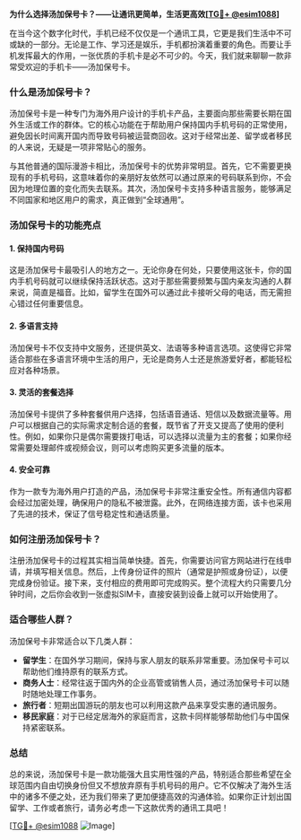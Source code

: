 **为什么选择汤加保号卡？——让通讯更简单，生活更高效[[TG💪+ @esim1088](https://t.me/s/esim1088)]**

在当今这个数字化时代，手机已经不仅仅是一个通讯工具，它更是我们生活中不可或缺的一部分。无论是工作、学习还是娱乐，手机都扮演着重要的角色。而要让手机发挥最大的作用，一张优质的手机卡是必不可少的。今天，我们就来聊聊一款非常受欢迎的手机卡——汤加保号卡。

### **什么是汤加保号卡？**

汤加保号卡是一种专门为海外用户设计的手机卡产品，主要面向那些需要长期在国外生活或工作的群体。它的核心功能在于帮助用户保持国内手机号码的正常使用，避免因长时间离开国内而导致号码被运营商回收。这对于经常出差、留学或者移民的人来说，无疑是一项非常贴心的服务。

与其他普通的国际漫游卡相比，汤加保号卡的优势非常明显。首先，它不需要更换现有的手机号码，这意味着你的亲朋好友依然可以通过原来的号码联系到你，不会因为地理位置的变化而失去联系。其次，汤加保号卡支持多种语言服务，能够满足不同国家和地区用户的需求，真正做到“全球通用”。

### **汤加保号卡的功能亮点**

#### **1. 保持国内号码**
这是汤加保号卡最吸引人的地方之一。无论你身在何处，只要使用这张卡，你的国内手机号码就可以继续保持活跃状态。这对于那些需要频繁与国内亲友沟通的人群来说，简直是福音。比如，留学生在国外可以通过此卡接听父母的电话，而无需担心错过任何重要信息。

#### **2. 多语言支持**
汤加保号卡不仅支持中文服务，还提供英文、法语等多种语言选项。这使得它非常适合那些在多语言环境中生活的用户，无论是商务人士还是旅游爱好者，都能轻松应对各种场景。

#### **3. 灵活的套餐选择**
汤加保号卡提供了多种套餐供用户选择，包括语音通话、短信以及数据流量等。用户可以根据自己的实际需求定制合适的套餐，既节省了开支又提高了使用的便利性。例如，如果你只是偶尔需要拨打电话，可以选择以流量为主的套餐；如果你经常需要处理邮件或视频会议，则可以考虑购买更多流量的版本。

#### **4. 安全可靠**
作为一款专为海外用户打造的产品，汤加保号卡非常注重安全性。所有通信内容都会经过加密处理，确保用户的隐私不被泄露。此外，在网络连接方面，该卡也采用了先进的技术，保证了信号稳定性和通话质量。

### **如何注册汤加保号卡？**

注册汤加保号卡的过程其实相当简单快捷。首先，你需要访问官方网站进行在线申请，并填写相关信息。然后，上传身份证件的照片（通常是护照或身份证），以便完成身份验证。接下来，支付相应的费用即可完成购买。整个流程大约只需要几分钟时间，之后你会收到一张虚拟SIM卡，直接安装到设备上就可以开始使用了。

### **适合哪些人群？**

汤加保号卡非常适合以下几类人群：

- **留学生**：在国外学习期间，保持与家人朋友的联系非常重要。汤加保号卡可以帮助他们维持原有的联系方式。
- **商务人士**：经常往返于国内外的企业高管或销售人员，通过汤加保号卡可以随时随地处理工作事务。
- **旅行者**：短期出国游玩的朋友也可以利用这款产品来享受实惠的通讯服务。
- **移民家庭**：对于已经定居海外的家庭而言，这款卡同样能够帮助他们与中国保持紧密联系。

### **总结**

总的来说，汤加保号卡是一款功能强大且实用性强的产品，特别适合那些希望在全球范围内自由切换身份但又不想放弃原有手机号码的用户。它不仅解决了海外生活中的诸多不便之处，还为我们带来了更加便捷高效的沟通体验。如果你正计划出国留学、工作或者旅行，请务必考虑一下这款优秀的通讯工具吧！

[[TG💪+ @esim1088](https://t.me/s/esim1088) ![Image](https://i.postimg.cc/4NQfJmqS/Snipaste-2025-05-13-00-14-12.png)]